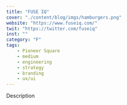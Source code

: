 ```yaml
---
title: "FUSE IQ"
cover: "./content/blog/imgs/hamburgers.png"
website: "https://www.fuseiq.com/"
twit: "https://twitter.com/fuseiq"
inst: ""
category: "F"
tags:
    - Pioneer Square
    - medium
    - engineering
    - strategy
    - branding
    - ux/ui
---
```


Description
